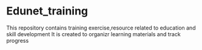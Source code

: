 # Edunet_training
This repository contains training exercise,resource related to education and skill development 
It is created to organizr learning materials and track progress
